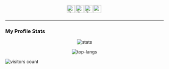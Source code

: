 <div style="display: flex; justify-content: center; margin-top: 40px;" align="center">
    <a target="_blank" href="https://facebook.com/kurtana.py">
        <img align="left" alt="Zura Kurtanidze's Facebook" src="https://www.flaticon.com/svg/static/icons/svg/733/733547.svg" width="25" style="position: relative; bottom: 10px;" />
    </a>
    <a target="blank_" href="https://instagram.com/kurtana.py">
        <img align="left" alt="Zura Kurtanidze's Instagram" src="https://www.flaticon.com/svg/static/icons/svg/2111/2111463.svg" width="25" style="position: relative; bottom: 10px;" />
    </a>
    <a target="_blank" href="mailto:zura.kurta@gmail.com">
        <img align="left" alt="Zura Kurtanidze's Gmail" src="https://www.flaticon.com/svg/static/icons/svg/732/732200.svg" width="25" style="position: relative; bottom: 10px;" />
    </a>
    <a target="_blank" href="https://www.linkedin.com/in/zura-kurtanidze-b991b61aa/">
        <img align="left" alt"Zura Kurtanidze's Linkedin" src="https://content.linkedin.com/content/dam/me/business/en-us/amp/brand-site/v2/bg/LI-Bug.svg.original.svg" width="25" style="position: relative; bottom: 10px; background: white;" />    
    </a>
</div>

---


### My Profile Stats
<p style="text-align: center;"><img src="https://github-readme-stats.vercel.app/api?username=zura12337&show_icons=true&theme=dracula" alt="stats"/></p>
<p style="text-align: center;"><img src="https://github-readme-stats.vercel.app/api/top-langs/?username=zura12337&layout=compact&theme=dracula" alt="top-langs"/></p>


<img src="https://profile-counter.glitch.me/zura12337/count.svg" alt="visitors count" align="center"/>
